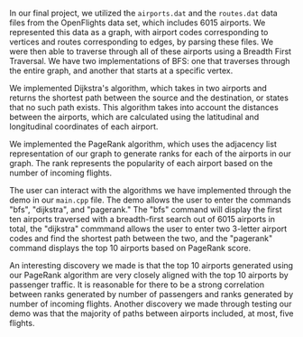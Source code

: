 In our final project, we utilized the `airports.dat` and the `routes.dat` data files from the OpenFlights data set, which includes 6015 airports. We represented this data as a graph, with airport codes corresponding to vertices and routes corresponding to edges, by parsing these files. We were then able to traverse through all of these airports using a Breadth First Traversal. We have two implementations of BFS: one that traverses through the entire graph, and another that starts at a specific vertex. 

We implemented Dijkstra's algorithm, which takes in two airports and returns the shortest path between the source and the destination, or states that no such path exists. This algorithm takes into account the distances between the airports, which are calculated using the latitudinal and longitudinal coordinates of each airport. 

We implemented the PageRank algorithm, which uses the adjacency list representation of our graph to generate ranks for each of the airports in our graph. The rank represents the popularity of each airport based on the number of incoming flights. 

The user can interact with the algorithms we have implemented through the demo in our `main.cpp` file. The demo allows the user to enter the commands "bfs", "dijkstra", and "pagerank." The "bfs" command will display the first ten airports traversed with a breadth-first search out of 6015 airports in total, the "dijkstra" commmand allows the user to enter two 3-letter airport codes and find the shortest path between the two, and the "pagerank" command displays the top 10 airports based on PageRank score. 

An interesting discovery we made is that the top 10 airports generated using our PageRank algorithm are very closely aligned with the top 10 airports by passenger traffic. It is reasonable for there to be a strong correlation between ranks generated by number of passengers and ranks generated by number of incoming flights. Another discovery we made through testing our demo was that the majority of paths between airports included, at most, five flights. 